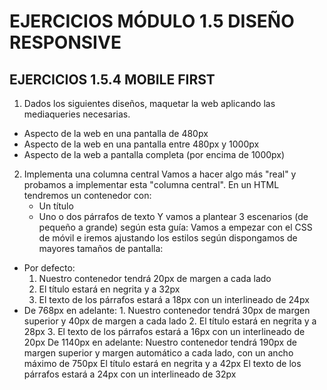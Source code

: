 # EJERCICIOS MÓDULO 1.5 DISEÑO RESPONSIVE

## EJERCICIOS 1.5.4 MOBILE FIRST

1.  Dados los siguientes diseños, maquetar la web aplicando las mediaqueries necesarias.

- Aspecto de la web en una pantalla de 480px
- Aspecto de la web en una pantalla entre 480px y 1000px
- Aspecto de la web a pantalla completa (por encima de 1000px)

2. Implementa una columna central
   Vamos a hacer algo más "real" y probamos a implementar esta "columna central". En un HTML tendremos un contenedor con:
   - Un título
   - Uno o dos párrafos de texto
     Y vamos a plantear 3 escenarios (de pequeño a grande) según esta guía:
     Vamos a empezar con el CSS de móvil e iremos ajustando los estilos según dispongamos de mayores tamaños de pantalla:

- Por defecto:
  1. Nuestro contenedor tendrá 20px de margen a cada lado
  2. El título estará en negrita y a 32px
  3. El texto de los párrafos estará a 18px con un interlineado de 24px
- De 768px en adelante: 1. Nuestro contenedor tendrá 30px de margen superior y 40px de margen a cada lado 2. El título estará en negrita y a 28px 3. El texto de los párrafos estará a 16px con un interlineado de 20px
  De 1140px en adelante:
  Nuestro contenedor tendrá 190px de margen superior y margen automático a cada lado, con un ancho máximo de 750px
  El título estará en negrita y a 42px
  El texto de los párrafos estará a 24px con un interlineado de 32px
